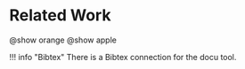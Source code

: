 # Related Work

@show orange
@show apple

!!! info "Bibtex"
    There is a Bibtex connection for the docu tool.